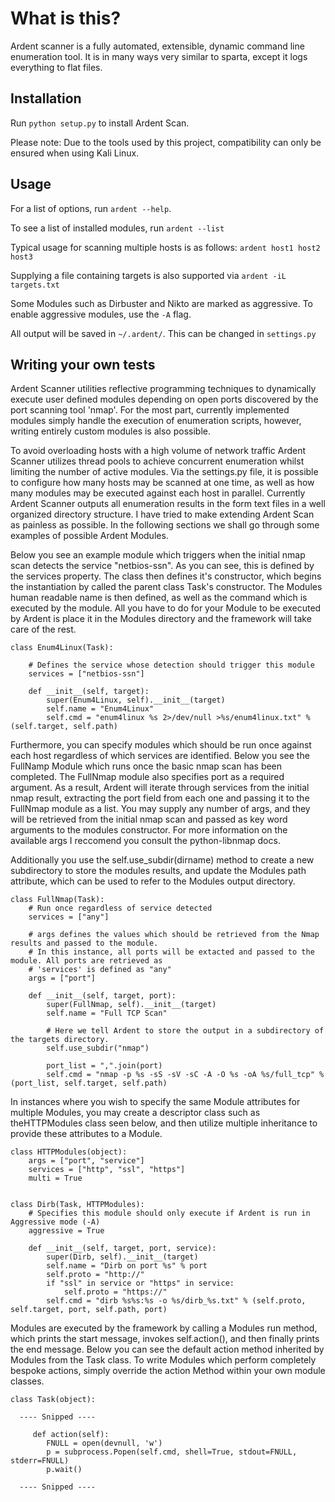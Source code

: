 # What is this?

Ardent scanner is a fully automated, extensible, dynamic command line enumeration tool.
It is in many ways very similar to sparta, except it logs everything to flat files.

## Installation

Run `python setup.py` to install Ardent Scan.

Please note: Due to the tools used by this project, compatibility can only be ensured when using Kali Linux.

## Usage 

For a list of options, run `ardent --help`.

To see a list of installed modules, run `ardent --list` 

Typical usage for scanning multiple hosts is as follows: `ardent host1 host2 host3`

Supplying a file containing targets is also supported via `ardent -iL targets.txt`

Some Modules such as Dirbuster and Nikto are marked as aggressive. To enable aggressive modules, use the `-A` flag.


All output will be saved in `~/.ardent/`. This can be changed in `settings.py`

## Writing your own tests 
Ardent Scanner utilities reflective programming techniques to dynamically execute user defined modules depending on open ports discovered by the port scanning tool 'nmap'. For the most part, currently implemented modules simply handle the execution of enumeration scripts, however, writing entirely custom modules is also possible. 

To avoid overloading hosts with a high volume of network traffic Ardent Scanner utilizes thread pools to achieve concurrent enumeration whilst limiting the number of active modules. Via the settings.py file, it is possible to configure how many hosts may be scanned at one time, as well as how many modules may be executed against each host in parallel. Currently Ardent Scanner outputs all enumeration results in the form text files in a well organized directory structure. I have tried to make extending Ardent Scan as painless as possible. In the following sections we shall go through some examples of possible Ardent Modules.

Below you see an example module which triggers when the initial nmap scan detects the service "netbios-ssn". As you can see, this is defined by the services property. The class then defines it's constructor, which begins the instantiation by called the parent class Task's constructor. The Modules human readable name is then defined, as well as the command which is executed by the module. All you have to do for your Module to be executed by Ardent is place it in the Modules directory and the framework will take care of the rest.
```
class Enum4Linux(Task):
    
    # Defines the service whose detection should trigger this module
    services = ["netbios-ssn"]

    def __init__(self, target):
        super(Enum4Linux, self).__init__(target)
        self.name = "Enum4Linux"
        self.cmd = "enum4linux %s 2>/dev/null >%s/enum4linux.txt" % (self.target, self.path)
```
Furthermore, you can specify modules which should be run once against each host regardless of which services are identified. Below you see the FullNamp Module which runs once the basic nmap scan has been completed. The FullNmap module also specifies port as a required argument. As a result, Ardent will iterate through services from the initial nmap result, extracting the port field from each one and passing it to the FullNmap module as a list. You may supply any number of args, and they will be retrieved from the initial nmap scan and passed as key word arguments to the modules constructor. For more information on the available args I reccomend you consult the python-libnmap docs.

Additionally you use the self.use_subdir(dirname) method to create a new subdirectory to store the modules results, and update the Modules path attribute, which can be used to refer to the Modules output directory.
```
class FullNmap(Task):
    # Run once regardless of service detected
    services = ["any"]
    
    # args defines the values which should be retrieved from the Nmap results and passed to the module.
    # In this instance, all ports will be extacted and passed to the module. All ports are retrieved as
    # 'services' is defined as "any"
    args = ["port"]

    def __init__(self, target, port):
        super(FullNmap, self).__init__(target)
        self.name = "Full TCP Scan"
        
        # Here we tell Ardent to store the output in a subdirectory of the targets directory.
        self.use_subdir("nmap")
        
        port_list = ",".join(port)
        self.cmd = "nmap -p %s -sS -sV -sC -A -O %s -oA %s/full_tcp" % (port_list, self.target, self.path)
 ```

In instances where you wish to specify the same Module attributes for multiple Modules, you may create a descriptor class such as theHTTPModules class seen below, and then utilize multiple inheritance to provide these attributes to a Module.
```
class HTTPModules(object):
    args = ["port", "service"]
    services = ["http", "ssl", "https"]
    multi = True


class Dirb(Task, HTTPModules):
    # Specifies this module should only execute if Ardent is run in Aggressive mode (-A)
    aggressive = True

    def __init__(self, target, port, service):
        super(Dirb, self).__init__(target)
        self.name = "Dirb on port %s" % port
        self.proto = "http://"
        if "ssl" in service or "https" in service:
            self.proto = "https://"
        self.cmd = "dirb %s%s:%s -o %s/dirb_%s.txt" % (self.proto, self.target, port, self.path, port)
```
Modules are executed by the framework by calling a Modules run method, which prints the start message, invokes self.action(), and then finally prints the end message. Below you can see the default action method inherited by Modules from the Task class. To write Modules which perform completely bespoke actions, simply override the action Method within your own module classes.
```
class Task(object):

  ---- Snipped ----
  
     def action(self):
        FNULL = open(devnull, 'w')
        p = subprocess.Popen(self.cmd, shell=True, stdout=FNULL, stderr=FNULL)
        p.wait()
  
  ---- Snipped ----

